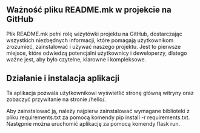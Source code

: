 ## Ważność pliku README.mk w projekcie na GitHub
Plik README.mk pełni rolę wizytówki projektu na GitHub, dostarczając wszystkich niezbędnych informacji, które pomagają użytkownikom zrozumieć, zainstalować i używać naszego projektu. Jest to pierwsze miejsce, które odwiedzą potencjalni użytkownicy i deweloperzy, dlatego ważne jest, aby było czytelne, klarowne i kompleksowe.

## Działanie i instalacja aplikacji
Ta aplikacja pozwala użytkownikowi wyświetlić stronę główną witryny oraz zobaczyć przywitanie na stronie /hello/.

Aby zainstalować ją, należy najpierw zainstalować wymagane biblioteki z pliku requirements.txt za pomocą komendy pip install -r requirements.txt. Następnie można uruchomić aplikację za pomocą komendy flask run.
